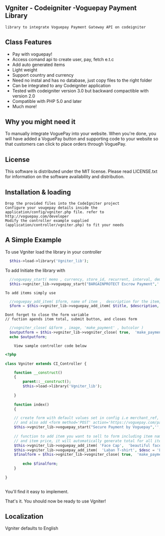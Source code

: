 ## Vgniter - Codeigniter -Voguepay Payment Library
	library to integrate Voguepay Payment Gateway API on codeigniter

## Class Features

- Pay with voguepay!
- Access comand api to create user, pay, fetch e.t.c
- Add auto generated items 
- Light weight
- Support country and currency
- Need no instal and has no database, just copy files to the right folder
- Can be integrated to any Codeigniter application
- Tested with codeigniter version 3.0 but backward compactible with version 2.0
- Compatible with PHP 5.0 and later
- Much more!

## Why you might need it

 To manually integrate VoguePay into your website. When you're done, you will have added a VoguePay button and supporting code to your website so that customers can click to place orders through VoguePay.

## License

This software is distributed under the MIT license. Please read LICENSE.txt for information on the
software availability and distribution.

## Installation & loading



    Drop the provided files into the CodeIgniter project
    Configure your vougepay details inside the application/config/vgniter.php file. refer to http://voguepay.com/developer
    Modify the controller example supplied (application/controller/vgniter.php) to fit your needs

	
## A Simple Example

  To use Vgniter load the library in your controller
```php
  $this->load->library('Vgniter_lib');
```

   To add 
   Initiate the library with
```php
  //voguepay_start( memo , currency, store_id, recurrent, interval, demo);
  $this->vgniter_lib->voguepay_start("BARGAINPROTECT Escrow Payment",'','','','','');
``` 
	To add items simply use
```php
  //voguepay_add_item( $form, name of item ,  description for the item, price of the item);
  $form = $this->vgniter_lib->voguepay_add_item( $title, $description, $amount);
```
	Dont forget to close the form variable
	// fuction apends item total, submit button, and closes form
```php
  //vogniter_close( &$form , image, 'make_payment' , butcolor )
  $outputform = $this->vgniter_lib->vogniter_close( true,  'make_payment' , 'blue');
  echo $outputform;
```


		View sample controller code below
```php
<?php
 	
class Vgniter extends CI_Controller {

	function __construct()
	{
		parent::__construct();
		$this->load->library('Vgniter_lib');  
		 
	}
	
	function index()
	{

	// create form with default values set in config i.e merchant_ref, merchant_id, e.t.c
	// and also add <form method='POST' action='https://voguepay.com/pay/'>
	$this->vgniter_lib->voguepay_start("Secure Payment by Voguepay",'','','','','');
	
	// function to add item you want to sell to form including item name, item descriptio
	// and item price, it will automatically generate total for all items
	$this->vgniter_lib->voguepay_add_item( 'Face Cap',  'beautiful facecap for use', 1000 );
	$this->vgniter_lib->voguepay_add_item(  'Laban T-shirt', $desc = 'Labeled T-shirts', 4500 ); 
	$finalform = $this->vgniter_lib->vogniter_close( true,  'make_payment' , 'blue');
	
		echo $finalform;
	}
	
}	
	
```

You'll find it easy to implement.

That's it. You should now be ready to use Vgniter!

## Localization
Vgniter defaults to English

